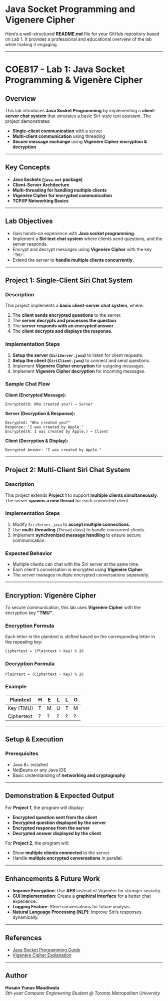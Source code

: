 # Java Socket Programming and Vigenere Cipher

Here’s a well-structured **README.md** file for your GitHub repository based on Lab 1. It provides a professional and educational overview of the lab while making it engaging.

---

# **COE817 - Lab 1: Java Socket Programming & Vigenère Cipher**

## **Overview**
This lab introduces **Java Socket Programming** by implementing a **client-server chat system** that simulates a basic Siri-style text assistant. The project demonstrates:
- **Single-client communication** with a server
- **Multi-client communication** using threading
- **Secure message exchange** using **Vigenère Cipher encryption & decryption**

---
## **Key Concepts**
- **Java Sockets (`java.net` package)**
- **Client-Server Architecture**
- **Multi-threading for handling multiple clients**
- **Vigenère Cipher for encrypted communication**
- **TCP/IP Networking Basics**

---
## **Lab Objectives**
- Gain hands-on experience with **Java socket programming**.
- Implement a **Siri text chat system** where clients send questions, and the server responds.
- Encrypt and decrypt messages using **Vigenère Cipher** with the key `"TMU"`.
- Extend the server to **handle multiple clients concurrently**.

---
## **Project 1: Single-Client Siri Chat System**
### **Description**
This project implements a **basic client-server chat system**, where:
1. The **client sends encrypted questions** to the server.
2. The **server decrypts and processes the question**.
3. The **server responds with an encrypted answer**.
4. The **client decrypts and displays the response**.

### **Implementation Steps**
1. **Setup the server (`SiriServer.java`)** to listen for client requests.
2. **Setup the client (`SiriClient.java`)** to connect and send questions.
3. Implement **Vigenère Cipher encryption** for outgoing messages.
4. Implement **Vigenère Cipher decryption** for incoming messages.

### **Sample Chat Flow**
**Client (Encrypted Message):**  
```
Encrypted(Q: Who created you?) → Server
```
**Server (Decryption & Response):**  
```
Decrypted: "Who created you?"  
Response: "I was created by Apple."
Encrypted(A: I was created by Apple.) → Client
```
**Client (Decryption & Display):**  
```
Decrypted Answer: "I was created by Apple."
```

---
## **Project 2: Multi-Client Siri Chat System**
### **Description**
This project extends **Project 1** to support **multiple clients simultaneously**. The server **spawns a new thread** for each connected client.

### **Implementation Steps**
1. Modify `SiriServer.java` to **accept multiple connections**.
2. Use **multi-threading** (`Thread` class) to handle concurrent clients.
3. Implement **synchronized message handling** to ensure secure communication.

### **Expected Behavior**
- Multiple clients can chat with the Siri server at the same time.
- Each client's conversation is encrypted using **Vigenère Cipher**.
- The server manages multiple encrypted conversations separately.

---
## **Encryption: Vigenère Cipher**
To secure communication, this lab uses **Vigenère Cipher** with the encryption key **"TMU"**.

### **Encryption Formula**
Each letter in the plaintext is shifted based on the corresponding letter in the repeating key:
```
Ciphertext = (Plaintext + Key) % 26
```
### **Decryption Formula**
```
Plaintext = (Ciphertext - Key) % 26
```
### **Example**
| Plaintext | H | E | L | L | O |
|-----------|---|---|---|---|---|
| Key (TMU) | T | M | U | T | M |
| Ciphertext | ? | ? | ? | ? | ? |

---
## **Setup & Execution**
### **Prerequisites**
- Java 8+ installed
- NetBeans or any Java IDE
- Basic understanding of **networking and cryptography**

---
## **Demonstration & Expected Output**
For **Project 1**, the program will display:
- **Encrypted question sent from the client**
- **Decrypted question displayed by the server**
- **Encrypted response from the server**
- **Decrypted answer displayed by the client**

For **Project 2**, the program will:
- Show **multiple clients connected** to the server.
- Handle **multiple encrypted conversations** in parallel.

---
## **Enhancements & Future Work**
- **Improve Encryption**: Use **AES** instead of Vigenère for stronger security.
- **GUI Implementation**: Create a **graphical interface** for a better chat experience.
- **Logging Feature**: Store conversations for future analysis.
- **Natural Language Processing (NLP)**: Improve Siri’s responses dynamically.

---
## **References**
- [Java Socket Programming Guide](https://docs.oracle.com/javase/tutorial/networking/sockets/)
- [Vigenère Cipher Explanation](https://en.wikipedia.org/wiki/Vigen%C3%A8re_cipher)

---


## **Author**
**Husain Yunus Maudiwala**  
*5th-year Computer Engineering Student @ Toronto Metropolitan University*  
